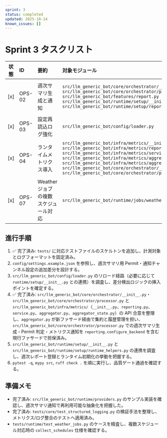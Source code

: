 ```yaml
---
sprint: 3
status: completed
updated: 2025-10-14
known_issues: []
---
```


# Sprint 3 タスクリスト

| 状態 | ID | 要約 | 対象モジュール | 完了条件 | 備考 | 確認テスト |
|:----:|:---|:-----|:---------------|:---------|:-----|:-------------|
| [x] | OPS-02 | 週次サマリ生成と通知 | `src/llm_generic_bot/core/orchestrator/__init__.py`<br>`src/llm_generic_bot/core/orchestrator/processor.py`<br>`src/llm_generic_bot/features/report.py`<br>`src/llm_generic_bot/runtime/setup/__init__.py`<br>`src/llm_generic_bot/runtime/setup/reports.py` | オーケストレータ（`src/llm_generic_bot/core/orchestrator/__init__.py`）から週次メトリクスを収集し、`src/llm_generic_bot/core/orchestrator/processor.py` で Permit 判定・送信記録・メトリクス通知を担いつつ runtime/setup で週次ジョブ登録と Permit 設定を確定。検証: `tests/features/test_report.py::test_weekly_report_formats_real_snapshot`, `tests/integration/runtime_weekly_report/test_scheduler.py::test_weekly_report_respects_weekday_schedule` | runtime/setup でジョブ登録/Permit 設定を実行しつつ、週次ジョブ用通知チャンネルを config サンプルへ反映。 | `tests/features/test_report.py`: 週次集計・通知整形の正常系/欠損フォールバック<br>`tests/integration/runtime_weekly_report/`: runtime/setup の週次ジョブ登録経路 |
| [x] | OPS-03 | 設定再読込ログ強化 | `src/llm_generic_bot/config/loader.py` | `Settings.reload` で設定差分を検出し、差分がある場合にのみ `settings_reload` イベントを構造化ログとして出力する。ログには `previous`・`current`・`diff`（`old`/`new`）を含め、差分が無ければ既存フォーマットを崩さずログを抑制する。 | 設定スナップショットを保持して差分比較する仕組みを明文化。 | `tests/integration/test_runtime_reload.py`: 差分あり/なしのログ出力検証 |
| [x] | OPS-04 | ランタイムメトリクス導入 | `src/llm_generic_bot/infra/metrics/__init__.py`<br>`src/llm_generic_bot/infra/metrics/reporting.py`<br>`src/llm_generic_bot/infra/metrics/service.py`<br>`src/llm_generic_bot/infra/metrics/aggregator.py`<br>`src/llm_generic_bot/infra/metrics/aggregator_state.py`<br>`src/llm_generic_bot/core/orchestrator/__init__.py`<br>`src/llm_generic_bot/core/orchestrator/processor.py` | `_GlobalMetricsAggregator` を介して送信成功/失敗・Permit 否認・送信レイテンシを記録し、新しいメトリクスファサード経由で `aggregator.py` がバックエンド集約と履歴管理を担保する。`src/llm_generic_bot/core/orchestrator/processor.py` が Permit 判定と送信結果記録をトリガーにメトリクス通知を実行し、バックエンド設定時のみ履歴を保持して週次スナップショットを生成し、`weekly_snapshot` は成功率・レイテンシ分布・Permit 否認のタグを返す。 | オーケストレータがメトリクスファサードを介してバックエンドと同期する現実装に合わせて整理。互換目的で旧 `tests/infra/test_metrics_reporting` シムを保持。 | `tests/infra/metrics/test_reporting_freeze_time.py`<br>`tests/infra/metrics/test_reporting_recording_metrics.py`<br>`tests/infra/metrics/test_reporting_service.py` |
| [x] | OPS-07 | Weather ジョブの複数スケジュール対応 | `src/llm_generic_bot/runtime/jobs/weather.py` | `ScheduledJob` 1 件に複数 `schedules` を集約する。 | `collect_schedules` がリスト/タプル指定を 1 ジョブの `schedules` へ統合する仕様を確定。 | `tests/runtime/test_weather_jobs.py`: 複数時刻を束ねた単一ジョブ生成を検証。 |

## 進行手順
1. ✅ 完了済み: `tests/` に対応テストファイルのスケルトンを追加し、計測対象とログフォーマットを固定済み。
2. `config/settings.example.json` を参照し、週次サマリ用 Permit・通知チャンネル設定の追加差分を設計する。
3. `src/llm_generic_bot/config/loader.py` のリロード経路（必要に応じて `runtime/setup/__init__.py` との連携）を調査し、差分検出ロジックの挿入ポイントを確定する。
4. ✅ 完了済み: `src/llm_generic_bot/core/orchestrator/__init__.py`・`src/llm_generic_bot/core/orchestrator/processor.py` と `src/llm_generic_bot/infra/metrics/`（`__init__.py`、`reporting.py`、`service.py`、`aggregator.py`、`aggregator_state.py`）の API 合意を整理し、`aggregator.py` が新ファサード経由で集約と履歴管理を担い、`src/llm_generic_bot/core/orchestrator/processor.py` での週次サマリ生成・Permit 判定・メトリクス通知を `reporting.configure_backend` を含む現行ファサードで担保済み。
5. `src/llm_generic_bot/runtime/setup/__init__.py` と `src/llm_generic_bot/runtime/setup/runtime_helpers.py` の連携を調査し、週次レポート登録とランタイム初期化の挙動を把握する。
6. `pytest -q`, `mypy src`, `ruff check .` を順に実行し、品質ゲート通過を確認する。

## 準備メモ
- 完了済み: `src/llm_generic_bot/runtime/providers.py` のサンプル実装を確認し、週次サマリ通知で再利用可能な抽象化を把握した。
- 完了済み: `tests/core/test_structured_logging.py` の検証手法を整理し、メトリクス/ログ整合のテストへ適用済み。
- `tests/runtime/test_weather_jobs.py` のケースを精査し、複数スケジュール対応時の `collect_schedules` 仕様を確認する。
